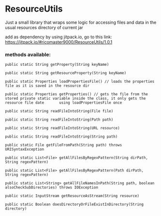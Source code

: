 # ResourceUtils
Just a small library that wraps some logic for accessing files and data in the usual resources directory of current jar

add as dependency by using jitpack.io, go to this link: https://jitpack.io/#ricomaster9000/ResourceUtils/1.0.1

### methods available:

    public static String getProperty(String keyName)

    public static String getResourceProperty(String keyName)

    public static Properties loadPropertiesFile() // loads the properties file as it is saved in the resource dir

    public static Properties getProperties() // gets the file from the stored private static variable inside the class, it only gets the resource file date       using loadPropertiesFile once

    public static String readFileIntoString(File file)

    public static String readFileIntoString(Path path)

    public static String readFileIntoString(URL resource)

    public static String readFileIntoString(String path)

    public static File getFileFromPath(String path) throws URISyntaxException

    public static List<File> getAllFilesByRegexPattern(String dirPath, String regexPattern)

    public static List<File> getAllFilesByRegexPattern(Path dirPath, String regexPattern)

    public static List<String> getAllFileNamesInPath(String path, boolean alsoCheckSubDirectories) throws IOException

    public static InputStream getResourceAsStream(String resource)

    public static Boolean doesDirectoryOrFileExistInDirectory(String directory)

